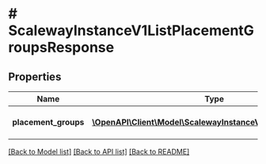 # # ScalewayInstanceV1ListPlacementGroupsResponse

## Properties

Name | Type | Description | Notes
------------ | ------------- | ------------- | -------------
**placement_groups** | [**\OpenAPI\Client\Model\ScalewayInstanceV1PlacementGroup[]**](ScalewayInstanceV1PlacementGroup.md) | List of placement groups. | [optional]

[[Back to Model list]](../../README.md#models) [[Back to API list]](../../README.md#endpoints) [[Back to README]](../../README.md)
